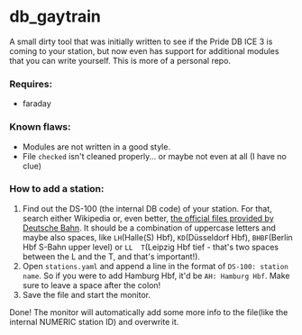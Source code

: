 # db\_gaytrain

A small dirty tool that was initially written to see if the Pride DB ICE 3 is coming to your station, but now even has support for additional modules that you can write yourself. This is more of a personal repo.

### Requires:
* faraday

### Known flaws:
* Modules are not written in a good style.
* File `checked` isn't cleaned properly... or maybe not even at all (I have no clue)

### How to add a station:
1. Find out the DS-100 (the internal DB code) of your station. For that, search either Wikipedia or, even better, [the official files provided by Deutsche Bahn](https://data.deutschebahn.com/dataset/data-betriebsstellen.html). It should be a combination of uppercase letters and maybe also spaces, like `LH`(Halle(S) Hbf), `KD`(Düsseldorf Hbf), `BHBF`(Berlin Hbf S-Bahn upper level) or `LL  T`(Leipzig Hbf tief - that's two spaces between the L and the T, and that's important!).
2. Open `stations.yaml` and append a line in the format of `DS-100: station name`. So if you were to add Hamburg Hbf, it'd be `AH: Hamburg Hbf`. Make sure to leave a space after the colon!
3. Save the file and start the monitor. 

Done! The monitor will automatically add some more info to the file(like the internal NUMERIC station ID) and overwrite it.
